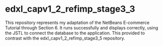 # edxl_capv1_2_refimp_stage3_3

This repository represents my adaptation of the NetBeans E-commerce Tutorial through Section 6. It runs successfully and 
displays correctly, using the JSTL to connect the database to the application. This provided to contrast with the 
edxl_capv1_2_refimp_stage3_5 repository.
